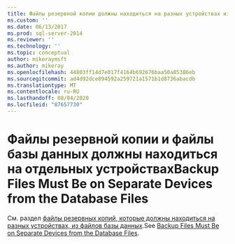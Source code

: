 ```yaml
---
title: Файлы резервной копии должны находиться на разных устройствах из файлов базы данных | Документация Майкрософт
ms.custom: ''
ms.date: 06/13/2017
ms.prod: sql-server-2014
ms.reviewer: ''
ms.technology: ''
ms.topic: conceptual
author: mikeraymsft
ms.author: mikeray
ms.openlocfilehash: 44803ff14d7e017f4164b692676baa50a85386eb
ms.sourcegitcommit: ad4d92dce894592a259721a1571b1d8736abacdb
ms.translationtype: MT
ms.contentlocale: ru-RU
ms.lasthandoff: 08/04/2020
ms.locfileid: "87657730"
---
```

# <a name="backup-files-must-be-on-separate-devices-from-the-database-files"></a><span data-ttu-id="34d3f-102">Файлы резервной копии и файлы базы данных должны находиться на отдельных устройствах</span><span class="sxs-lookup"><span data-stu-id="34d3f-102">Backup Files Must Be on Separate Devices from the Database Files</span></span>
<span data-ttu-id="34d3f-103">См. раздел [файлы резервных копий, которые должны находиться на разных устройствах, из файлов базы данных](../../database-engine/backup-files-must-be-on-separate-devices-from-the-database-files.md).</span><span class="sxs-lookup"><span data-stu-id="34d3f-103">See [Backup Files Must Be on Separate Devices from the Database Files](../../database-engine/backup-files-must-be-on-separate-devices-from-the-database-files.md).</span></span>
